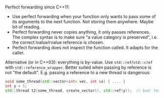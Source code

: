 Perfect forwarding since C++11:

* Use perfect forwarding when your function only wants to pass some of its arguments to the next function.
  Not storing them anywhere. Maybe bit of reading.
* Perfect forwarding never copies anything, it only passes references.
  The complex syntax is to make sure "a value category is preserved", i.e. the correct lvalue/rvalue reference is chosen.
* Perfect forwarding does not inspect the function called. It adapts for the caller.

Alternative (or in C++03): everything is by-value. Use `std::ref`/`std::cref` with `std::reference_wrapper`.
Better suited when passing by reference is not "the default".
E.g. passing a reference to a new thread is dangerous:

```c++
void some_thread(std::vector<int> vec, int &x) { .... }
int y = 5;
std::thread t2(some_thread, create_vector(), std::ref(y));  // bad: temporary likely dies before the thread starts.
```
